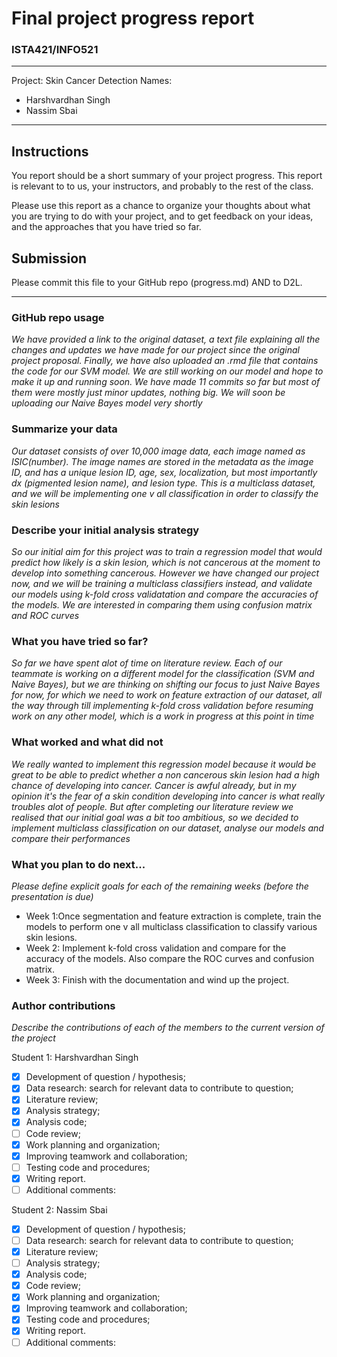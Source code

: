 # Final project progress report
### ISTA421/INFO521

-------

Project: Skin Cancer Detection
Names:
- Harshvardhan Singh
- Nassim Sbai

-------


## Instructions

You report should be a short summary of your project progress. This report is relevant to to us, your instructors, and probably to the rest of the class.

Please use this report as a chance to organize your thoughts about what you are trying to do with your project, and to get feedback on your ideas, and the approaches that you have tried so far.

## Submission

Please commit this file to your GitHub repo (progress.md) AND to D2L.


-------

### GitHub repo usage
_We have provided a link to the original dataset, a text file explaining all the changes and updates we have made for our project since the original project proposal. Finally, we have also uploaded an .rmd file that contains the code for our SVM model. We are still working on our model and hope to make it up and running soon. We have made 11 commits so far but most of them were mostly just minor updates, nothing big. We will soon be uploading our Naive Bayes model very shortly_


### Summarize your data
_Our dataset consists of over 10,000 image data, each image named as ISIC(number). The image names are stored in the metadata as the image ID, and has a unique lesion ID, age, sex, localization, but most importantly dx (pigmented lesion name), and lesion type. This is a multiclass dataset, and we will be implementing one v all classification in order to classify the skin lesions_



### Describe your initial analysis strategy
_So our initial aim for this project was to train a regression model that would predict how likely is a skin lesion, which is not cancerous at the moment to develop into something cancerous. However we have changed our project now, and we will be training a multiclass classifiers instead, and validate our models using k-fold cross validatation and compare the accuracies of the models. We are interested in comparing them using confusion matrix and ROC curves_


### What you have tried so far?
_So far we have spent alot of time on literature review. Each of our teammate is working on a different model for the classification (SVM and Naive Bayes), but we are thinking on shifting our focus to just Naive Bayes for now, for which we need to work on feature extraction of our dataset, all the way through till implementing k-fold cross validation before resuming work on any other model, which is a work in progress at this point in time_


### What worked and what did not
_We really wanted to implement this regression model because it would be great to be able to predict whether a non cancerous skin lesion had a high chance of developing into cancer. Cancer is awful already, but in my opinion it's the fear of a skin condition developing into cancer is what really troubles alot of people. But after completing our literature review we realised that our initial goal was a bit too ambitious, so we decided to implement multiclass classification on our dataset, analyse our models and compare their performances_


### What you plan to do next...
_Please define explicit goals for each of the remaining weeks (before the presentation is due)_

- Week 1:Once segmentation and feature extraction is complete, train the models to perform one v all multiclass classification to classify various skin lesions.
- Week 2: Implement k-fold cross validation and compare for the accuracy of the models. Also compare the ROC curves and confusion matrix.
- Week 3: Finish with the documentation and wind up the project.

### Author contributions
_Describe the contributions of each of the members to the current version of the project_


Student 1: Harshvardhan Singh
- [x] Development of question / hypothesis;
- [x] Data research: search for relevant data to contribute to question;
- [x] Literature review;
- [x] Analysis strategy;
- [x] Analysis code;
- [ ] Code review;
- [x] Work planning and organization;
- [x] Improving teamwork and collaboration;
- [ ] Testing code and procedures;
- [x] Writing report.
- [ ] Additional comments:

Student 2: Nassim Sbai
- [x] Development of question / hypothesis;
- [ ] Data research: search for relevant data to contribute to question;
- [x] Literature review;
- [ ] Analysis strategy;
- [x] Analysis code;
- [x] Code review;
- [x] Work planning and organization;
- [x] Improving teamwork and collaboration;
- [x] Testing code and procedures;
- [x] Writing report.
- [ ] Additional comments:
